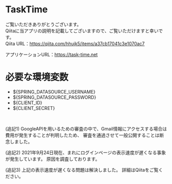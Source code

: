 # TaskTime

ご覧いただきありがとうございます。<br>
Qiitaに当アプリの説明を記載してございますので、ご覧いただけますと幸いです。<br>
Qiita URL：https://qiita.com/hhujk5/items/a37cb17041c3e1070ac7

アプリケーションURL：https://task-time.net

# 必要な環境変数
- ${SPRING_DATASOURCE_USERNAME}
- ${SPRING_DATASOURCE_PASSWORD}
- ${CLIENT_ID}
- ${CLIENT_SECRET}

<br>

(追記1)
GoogleAPIを用いるための審査の中で、Gmail情報にアクセスする場合は費用が発生することが判明したため、
審査を通過させて一般公開することは断念しました。

(追記2)
2021年9月24日現在、まれにログインページの表示速度が遅くなる事象が発生しています。
原因を調査しております。

(追記3)
上記の表示速度が遅くなる問題は解決しました。
詳細はQiitaをご覧ください。
